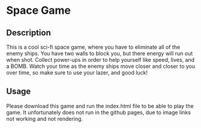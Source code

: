 # Space Game

## Description
This is a cool sci-fi space game, where you have to eliminate all of the enemy ships. You have two walls to block you, but there energy will run out when shot. Collect power-ups in order to help yourself like speed, lives, and a BOMB. Watch your time as the enemy ships move closer and closer to you over time, so make sure to use your lazer, and good luck!

## Usage
Please download this game and run the index.html file to be able to play the game. It unfortunately does not run in the github pages, due to image links not working and not rendering. 
